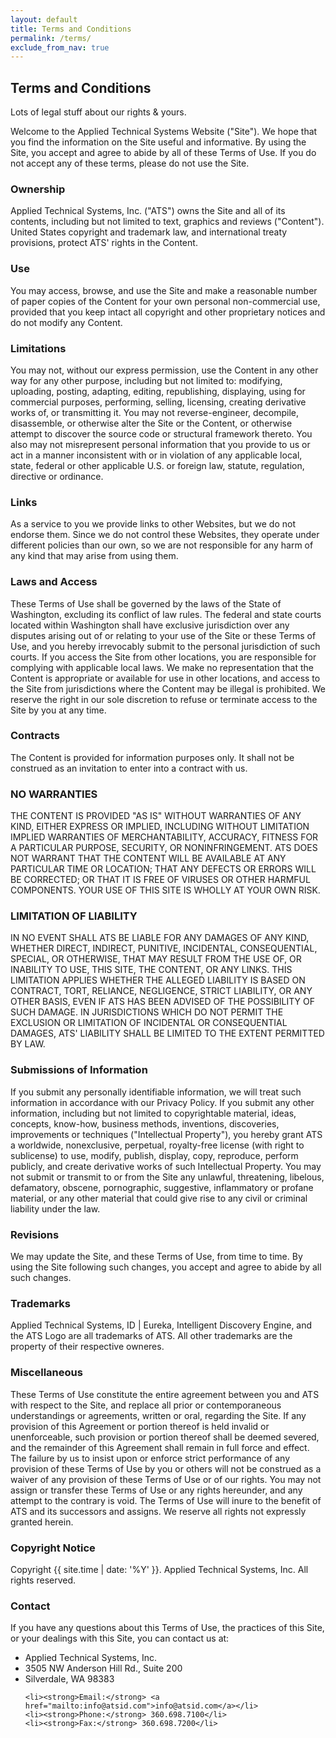 ```yaml
---
layout: default
title: Terms and Conditions
permalink: /terms/
exclude_from_nav: true
---
```

<article class="hero hero__content--short">
    <div class="hero__content hero__content--short">
        <h2 class="hero__title">Terms and Conditions</h2>
        <p class="hero__summary">Lots of legal stuff about our rights & yours.</p>
    </div>
</article>

<section>
<article class="container terms">
<p>Welcome to the Applied Technical Systems Website ("Site"). We hope that you find the information on the Site useful and informative. By using the Site, you accept and agree to abide by all of these Terms of Use. If you do not accept any of these terms, please do not use the Site.</p>

<h3>Ownership</h3>

<p>Applied Technical Systems, Inc. ("ATS") owns the Site and all of its contents, including but not limited to text, graphics and reviews ("Content"). United States copyright and trademark law, and international treaty provisions, protect ATS' rights in the Content.</p>

<h3>Use</h3>

<p>You may access, browse, and use the Site and make a reasonable number of paper copies of the Content for your own personal non-commercial use, provided that you keep intact all copyright and other proprietary notices and do not modify any Content.</p>

<h3>Limitations</h3>

<p>You may not, without our express permission, use the Content in any other way for any other purpose, including but not limited to: modifying, uploading, posting, adapting, editing, republishing, displaying, using for commercial purposes, performing, selling, licensing, creating derivative works of, or transmitting it. You may not reverse-engineer, decompile, disassemble, or otherwise alter the Site or the Content, or otherwise attempt to discover the source code or structural framework thereto. You also may not misrepresent personal information that you provide to us or act in a manner inconsistent with or in violation of any applicable local, state, federal or other applicable U.S. or foreign law, statute, regulation, directive or ordinance.</p>

<h3>Links</h3>

<p>As a service to you we provide links to other Websites, but we do not endorse them. Since we do not control these Websites, they operate under different policies than our own, so we are not responsible for any harm of any kind that may arise from using them.</p>

<h3>Laws and Access</h3>

<p>These Terms of Use shall be governed by the laws of the State of Washington, excluding its conflict of law rules. The federal and state courts located within Washington shall have exclusive jurisdiction over any disputes arising out of or relating to your use of the Site or these Terms of Use, and you hereby irrevocably submit to the personal jurisdiction of such courts. If you access the Site from other locations, you are responsible for complying with applicable local laws. We make no representation that the Content is appropriate or available for use in other locations, and access to the Site from jurisdictions where the Content may be illegal is prohibited. We reserve the right in our sole discretion to refuse or terminate access to the Site by you at any time.</p>

<h3>Contracts</h3>

<p>The Content is provided for information purposes only. It shall not be construed as an invitation to enter into a contract with us.</p>

<h3>NO WARRANTIES</h3>

<p>THE CONTENT IS PROVIDED "AS IS" WITHOUT WARRANTIES OF ANY KIND, EITHER EXPRESS OR IMPLIED, INCLUDING WITHOUT LIMITATION IMPLIED WARRANTIES OF MERCHANTABILITY, ACCURACY, FITNESS FOR A PARTICULAR PURPOSE, SECURITY, OR NONINFRINGEMENT. ATS DOES NOT WARRANT THAT THE CONTENT WILL BE AVAILABLE AT ANY PARTICULAR TIME OR LOCATION; THAT ANY DEFECTS OR ERRORS WILL BE CORRECTED; OR THAT IT IS FREE OF VIRUSES OR OTHER HARMFUL COMPONENTS. YOUR USE OF THIS SITE IS WHOLLY AT YOUR OWN RISK.</p>

<h3>LIMITATION OF LIABILITY</h3>

<p>IN NO EVENT SHALL ATS BE LIABLE FOR ANY DAMAGES OF ANY KIND, WHETHER DIRECT, INDIRECT, PUNITIVE, INCIDENTAL, CONSEQUENTIAL, SPECIAL, OR OTHERWISE, THAT MAY RESULT FROM THE USE OF, OR INABILITY TO USE, THIS SITE, THE CONTENT, OR ANY LINKS. THIS LIMITATION APPLIES WHETHER THE ALLEGED LIABILITY IS BASED ON CONTRACT, TORT, RELIANCE, NEGLIGENCE, STRICT LIABILITY, OR ANY OTHER BASIS, EVEN IF ATS HAS BEEN ADVISED OF THE POSSIBILITY OF SUCH DAMAGE. IN JURISDICTIONS WHICH DO NOT PERMIT THE EXCLUSION OR LIMITATION OF INCIDENTAL OR CONSEQUENTIAL DAMAGES, ATS' LIABILITY SHALL BE LIMITED TO THE EXTENT PERMITTED BY LAW.</p>

<h3>Submissions of Information</h3>

<p>If you submit any personally identifiable information, we will treat such information in accordance with our Privacy Policy. If you submit any other information, including but not limited to copyrightable material, ideas, concepts, know-how, business methods, inventions, discoveries, improvements or techniques ("Intellectual Property"), you hereby grant ATS a worldwide, nonexclusive, perpetual, royalty-free license (with right to sublicense) to use, modify, publish, display, copy, reproduce, perform publicly, and create derivative works of such Intellectual Property. You may not submit or transmit to or from the Site any unlawful, threatening, libelous, defamatory, obscene, pornographic, suggestive, inflammatory or profane material, or any other material that could give rise to any civil or criminal liability under the law.</p>

<h3>Revisions</h3>

<p>We may update the Site, and these Terms of Use, from time to time. By using the Site following such changes, you accept and agree to abide by all such changes.</p>

<h3>Trademarks</h3>

<p>Applied Technical Systems, ID | Eureka, Intelligent Discovery Engine, and the ATS Logo are all trademarks of ATS. All other trademarks are the property of their respective owneres.</p>

<h3>Miscellaneous</h3>

<p>These Terms of Use constitute the entire agreement between you and ATS with respect to the Site, and replace all prior or contemporaneous understandings or agreements, written or oral, regarding the Site. If any provision of this Agreement or portion thereof is held invalid or unenforceable, such provision or portion thereof shall be deemed severed, and the remainder of this Agreement shall remain in full force and effect. The failure by us to insist upon or enforce strict performance of any provision of these Terms of Use by you or others will not be construed as a waiver of any provision of these Terms of Use or of our rights. You may not assign or transfer these Terms of Use or any rights hereunder, and any attempt to the contrary is void. The Terms of Use will inure to the benefit of ATS and its successors and assigns. We reserve all rights not expressly granted herein.</p>

<h3>Copyright Notice</h3>

<p> <p>Copyright <span>{{ site.time | date: '%Y' }}.</span> Applied Technical Systems, Inc. All rights reserved.</p>

<h3>Contact</h3>

<p>If you have any questions about this Terms of Use, the practices of this Site, or your dealings with this Site, you can contact us at:</p>

<ul>
    <li>Applied Technical Systems, Inc.</li>
    <li>3505 NW Anderson Hill Rd., Suite 200</li>
    <li>Silverdale, WA 98383</li>

    <li><strong>Email:</strong> <a href="mailto:info@atsid.com">info@atsid.com</a></li>
    <li><strong>Phone:</strong> 360.698.7100</li>
    <li><strong>Fax:</strong> 360.698.7200</li>
</ul>


</article>
</section>

